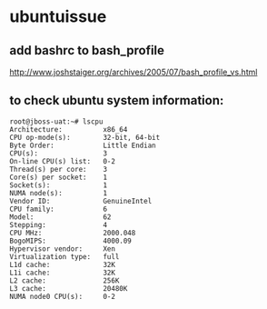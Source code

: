# ubuntuissue
## add bashrc to bash_profile
http://www.joshstaiger.org/archives/2005/07/bash_profile_vs.html

## to check ubuntu system information: 

```
root@jboss-uat:~# lscpu
Architecture:          x86_64
CPU op-mode(s):        32-bit, 64-bit
Byte Order:            Little Endian
CPU(s):                3
On-line CPU(s) list:   0-2
Thread(s) per core:    3
Core(s) per socket:    1
Socket(s):             1
NUMA node(s):          1
Vendor ID:             GenuineIntel
CPU family:            6
Model:                 62
Stepping:              4
CPU MHz:               2000.048
BogoMIPS:              4000.09
Hypervisor vendor:     Xen
Virtualization type:   full
L1d cache:             32K
L1i cache:             32K
L2 cache:              256K
L3 cache:              20480K
NUMA node0 CPU(s):     0-2

```
